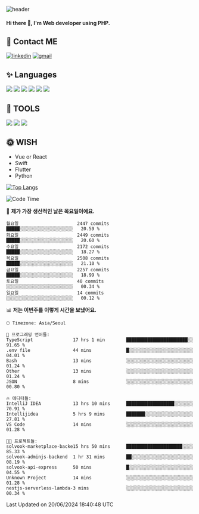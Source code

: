 ![header](https://capsule-render.vercel.app/api?type=waving&color=auto&height=300&section=header&text=Elin&fontSize=90&animation=twinkling)

#### Hi there 👋, I'm <b>Web developer</b> using PHP. ####

<!--
- 🔭 I’m currently working on Uniwill
- 🌱 I’m currently learning Vue or React or Python.
-->

<!---#### I am PHP developer --->

## 💌 Contact ME ###
[<img src='https://img.shields.io/badge/-EunjiKo-%230A66C2?style=flat-square&logo=LinkedIn&logoColor=white' alt='linkedin'>](https://www.linkedin.com/in/https://www.linkedin.com/in/eunji-ko-00a907164//)  [<img src='https://img.shields.io/badge/-einee214%40gmail.com-%23EA4335?style=flat-square&logo=Gmail&logoColor=white' alt='gmail'>](einee214@gmail.com)  


## ✨ Languages
<img src='https://img.shields.io/badge/-PHP-%23777BB4?style=for-the-badge&logo=PHP&logoColor=white'> <img src='https://img.shields.io/badge/-Laravel-%23FF2D20?style=for-the-badge&logo=Laravel&logoColor=white'> <img src='https://img.shields.io/badge/Jquery-%230769AD?style=for-the-badge&logo=Jquery&logoColor=white'> <img src='https://img.shields.io/badge/CSS3-%231572B6?style=for-the-badge&logo=CSS3&logoColor=white'> <img src='https://img.shields.io/badge/Bootstrap-%237952B3?style=for-the-badge&logo=Bootstrap&logoColor=white' > <img src='https://img.shields.io/badge/MySQL-%234479A1?style=for-the-badge&logo=MySQL&logoColor=white' >

## 🌷 TOOLS
<img src='https://img.shields.io/badge/PHPSTORM-%23000000?style=for-the-badge&logo=PhpStorm&logoColor=white' > <img src='https://img.shields.io/badge/GitLab-%23FCA121?style=for-the-badge&logo=GitLab&logoColor=white' > <img src='https://img.shields.io/badge/GitHub-%23181717?style=for-the-badge&logo=GitHub&logoColor=white'>


## 🌞 WISH
- Vue or React
- Swift
- Flutter
- Python


[![Top Langs](https://github-readme-stats.vercel.app/api/top-langs/?username=ein214&layout=compact)](https://github.com/anuraghazra/github-readme-stats)

<!--START_SECTION:waka-->
![Code Time](http://img.shields.io/badge/Code%20Time-3%2C588%20hrs%2025%20mins-blue)

📅 **제가 가장 생산적인 날은 목요일이에요.** 

```text
월요일                      2447 commits        █████░░░░░░░░░░░░░░░░░░░░   20.59 % 
화요일                      2449 commits        █████░░░░░░░░░░░░░░░░░░░░   20.60 % 
수요일                      2172 commits        █████░░░░░░░░░░░░░░░░░░░░   18.27 % 
목요일                      2508 commits        █████░░░░░░░░░░░░░░░░░░░░   21.10 % 
금요일                      2257 commits        █████░░░░░░░░░░░░░░░░░░░░   18.99 % 
토요일                      40 commits          ░░░░░░░░░░░░░░░░░░░░░░░░░   00.34 % 
일요일                      14 commits          ░░░░░░░░░░░░░░░░░░░░░░░░░   00.12 % 
```


📊 **저는 이번주를 이렇게 시간을 보냈어요.** 

```text
🕑︎ Timezone: Asia/Seoul

💬 프로그래밍 언어들: 
TypeScript               17 hrs 1 min        ███████████████████████░░   91.65 % 
.env file                44 mins             █░░░░░░░░░░░░░░░░░░░░░░░░   04.01 % 
Bash                     13 mins             ░░░░░░░░░░░░░░░░░░░░░░░░░   01.24 % 
Other                    13 mins             ░░░░░░░░░░░░░░░░░░░░░░░░░   01.24 % 
JSON                     8 mins              ░░░░░░░░░░░░░░░░░░░░░░░░░   00.80 % 

🔥 에디터들: 
IntelliJ IDEA            13 hrs 10 mins      ██████████████████░░░░░░░   70.91 % 
Intellijidea             5 hrs 9 mins        ███████░░░░░░░░░░░░░░░░░░   27.81 % 
VS Code                  14 mins             ░░░░░░░░░░░░░░░░░░░░░░░░░   01.28 % 

🐱‍💻 프로젝트들: 
solvook-marketplace-backe15 hrs 50 mins      █████████████████████░░░░   85.33 % 
solvook-adminjs-backend  1 hr 31 mins        ██░░░░░░░░░░░░░░░░░░░░░░░   08.19 % 
solvook-api-express      50 mins             █░░░░░░░░░░░░░░░░░░░░░░░░   04.55 % 
Unknown Project          14 mins             ░░░░░░░░░░░░░░░░░░░░░░░░░   01.28 % 
nestjs-serverless-lambda-3 mins              ░░░░░░░░░░░░░░░░░░░░░░░░░   00.34 % 
```


 Last Updated on 20/06/2024 18:40:48 UTC
<!--END_SECTION:waka-->

<!---![GitHub stats](https://github-readme-stats.vercel.app/api?username=ein214&show_icons=true&theme=dracula)  --->




